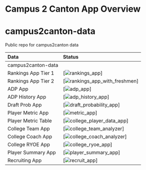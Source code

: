 Campus 2 Canton App Overview
================

# campus2canton-data

Public repo for campus2canton data

<!-- badges: start -->
<!-- badges: end -->

| Data                | Status                                                                                                                          |
|:--------------------|:--------------------------------------------------------------------------------------------------------------------------------|
| campus2canton-data  |                                                                                                                                 |
| Rankings App Tier 1 | \[![rankings_app](https://github.com/JerrickBackous/rankings_app/workflows/R-CMD-check/badge.svg)\]                             |
| Rankings App Tier 2 | \[![rankings_app_with_freshmen](https://github.com/JerrickBackous/rankings_app_with_freshmen/workflows/R-CMD-check/badge.svg)\] |
| ADP App             | \[![adp_app](https://github.com/JerrickBackous/adp_app/workflows/R-CMD-check/badge.svg)\]                                       |
| ADP History App     | \[![adp_history_app](https://github.com/JerrickBackous/adp_history_app/workflows/R-CMD-check/badge.svg)\]                       |
| Draft Prob App      | \[![draft_probability_app](https://github.com/JerrickBackous/draft_probability_app/workflows/R-CMD-check/badge.svg)\]           |
| Player Metric App   | \[![metric_app](https://github.com/JerrickBackous/metric_app/workflows/R-CMD-check/badge.svg)\]                                 |
| Player Metric Table | \[![college_player_data_app](https://github.com/JerrickBackous/college_player_data_app/workflows/R-CMD-check/badge.svg)\]       |
| College Team App    | \[![college_team_analyzer](https://github.com/JerrickBackous/college_team_analyzer/workflows/R-CMD-check/badge.svg)\]           |
| College Coach App   | \[![college_coach_analyzer](https://github.com/JerrickBackous/college_coach_analyzer/workflows/R-CMD-check/badge.svg)\]         |
| College RYOE App    | \[![college_ryoe_app](https://github.com/JerrickBackous/college_ryoe_app/workflows/R-CMD-check/badge.svg)\]                     |
| Player Summary App  | \[![player_summary_app](https://github.com/JerrickBackous/player_summary_app/workflows/R-CMD-check/badge.svg)\]                 |
| Recruiting App      | \[![recruit_app](https://github.com/JerrickBackous/recruit_app/workflows/R-CMD-check/badge.svg)\]                               |

